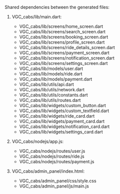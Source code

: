Shared dependencies between the generated files:

1. VGC_cabs/lib/main.dart:
   - VGC_cabs/lib/screens/home_screen.dart
   - VGC_cabs/lib/screens/search_screen.dart
   - VGC_cabs/lib/screens/booking_screen.dart
   - VGC_cabs/lib/screens/profile_screen.dart
   - VGC_cabs/lib/screens/ride_details_screen.dart
   - VGC_cabs/lib/screens/payment_screen.dart
   - VGC_cabs/lib/screens/notification_screen.dart
   - VGC_cabs/lib/screens/settings_screen.dart
   - VGC_cabs/lib/models/user.dart
   - VGC_cabs/lib/models/ride.dart
   - VGC_cabs/lib/models/payment.dart
   - VGC_cabs/lib/utils/api.dart
   - VGC_cabs/lib/utils/network.dart
   - VGC_cabs/lib/utils/constants.dart
   - VGC_cabs/lib/utils/routes.dart
   - VGC_cabs/lib/widgets/custom_button.dart
   - VGC_cabs/lib/widgets/custom_textfield.dart
   - VGC_cabs/lib/widgets/ride_card.dart
   - VGC_cabs/lib/widgets/payment_card.dart
   - VGC_cabs/lib/widgets/notification_card.dart
   - VGC_cabs/lib/widgets/settings_card.dart

2. VGC_cabs/nodejs/app.js:
   - VGC_cabs/nodejs/routes/user.js
   - VGC_cabs/nodejs/routes/ride.js
   - VGC_cabs/nodejs/routes/payment.js

3. VGC_cabs/admin_panel/index.html:
   - VGC_cabs/admin_panel/css/style.css
   - VGC_cabs/admin_panel/js/main.js
